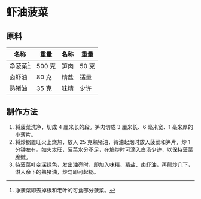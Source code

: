 # 虾油菠菜

## 原料

| 名称       | 重量   | 名称 | 重量  |
| ---------- | ------ | ---- | ----- |
| 净菠菜[^1] | 500 克 | 笋肉 | 50 克 |
| 卤虾油     | 80 克  | 精盐 | 适量  |
| 熟猪油     | 35 克  | 味精 | 少许  |

## 制作方法

1. 将菠菜洗净，切成 4 厘米长的段。笋肉切成 3 厘米长、6 毫米宽、1 毫米厚的小薄片。
2. 将炒锅置旺火上烧热，放入 25 克熟猪油，待油起烟时放入菠菜和笋片，炒 1 分钟左有。如火太旺，菠菜水分不足，在煸炒时可滴入白汤少许，以保持菠菜脆嫩。
3. 待菠菜叶变深绿色，发出油亮时，即加入味精、精盐、卤虾油，再颠炒几下，淋入余下的熟猪油，炒匀即可起锅。

[^1]: 净菠菜即去掉根和老叶的可食部分菠菜。
